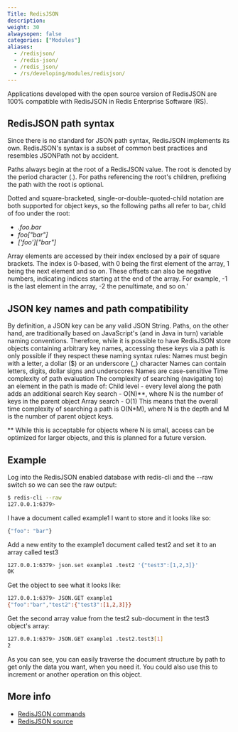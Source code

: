 ```yaml
---
Title: RedisJSON
description:
weight: 30
alwaysopen: false
categories: ["Modules"]
aliases:
  - /redisjson/
  - /redis-json/
  - /redis_json/
  - /rs/developing/modules/redisjson/
---
```

Applications developed with the open source version of RedisJSON are 100%
compatible with RedisJSON in Redis Enterprise Software (RS).

## RedisJSON path syntax

Since there is no standard for JSON path syntax, RedisJSON implements its
own. RedisJSON's syntax is a subset of common best practices and resembles
JSONPath not by accident.

Paths always begin at the root of a RedisJSON value. The root is denoted by
the period character (.). For paths referencing the root's children,
prefixing the path with the root is optional.

Dotted and square-bracketed, single-or-double-quoted-child notation are
both supported for object keys, so the following paths all refer to bar,
child of foo under the root:

- *.foo.bar*
- *foo\["bar"\]*
- *\['foo'\]\["bar"\]*

Array elements are accessed by their index enclosed by a pair of square
brackets. The index is 0-based, with 0 being the first element of the
array, 1 being the next element and so on. These offsets can also be
negative numbers, indicating indices starting at the end of the array.
For example, -1 is the last element in the array, -2 the penultimate,
and so on.'

## JSON key names and path compatibility

By definition, a JSON key can be any valid JSON String. Paths, on the
other hand, are traditionally based on JavaScript's (and in Java in
turn) variable naming conventions. Therefore, while it is possible to
have RedisJSON store objects containing arbitrary key names, accessing
these keys via a path is only possible if they respect these naming
syntax rules:
Names must begin with a letter, a dollar ($) or an underscore (_)
character
Names can contain letters, digits, dollar signs and underscores
Names are case-sensitive
Time complexity of path evaluation
The complexity of searching (navigating to) an element in the path is
made of:
Child level - every level along the path adds an additional search
Key search - O(N)\*\*, where N is the number of keys in the parent
object
Array search - O(1)
This means that the overall time complexity of searching a path is
O(N\*M), where N is the depth and M is the number of parent object keys.

\*\* While this is acceptable for objects where N is small, access can
be optimized for larger objects, and this is planned for a future
version.

## Example

Log into the RedisJSON enabled database with redis-cli and the --raw switch
so we can see the raw output:

```sh
$ redis-cli --raw
127.0.0.1:6379>
```

I have a document called example1 I want to store and it looks like so:

```sh
{"foo": "bar"}
```

Add a new entity to the example1 document called test2 and set it to an
array called test3

```sh
127.0.0.1:6379> json.set example1 .test2 '{"test3":[1,2,3]}'
OK
```

Get the object to see what it looks like:

```sh
127.0.0.1:6379> JSON.GET example1
{"foo":"bar","test2":{"test3":[1,2,3]}}
```

Get the second array value from the test2 sub-document in the test3
object's array:

```sh
127.0.0.1:6379> JSON.GET example1 .test2.test3[1]
2
```

As you can see, you can easily traverse the document structure by path
to get only the data you want, when you need it. You could also use this
to increment or another operation on this object.

## More info

- [RedisJSON commands](https://redis.io/docs/stack/json/commands/)
- [RedisJSON source](https://github.com/RedisJSON/RedisJSON)
